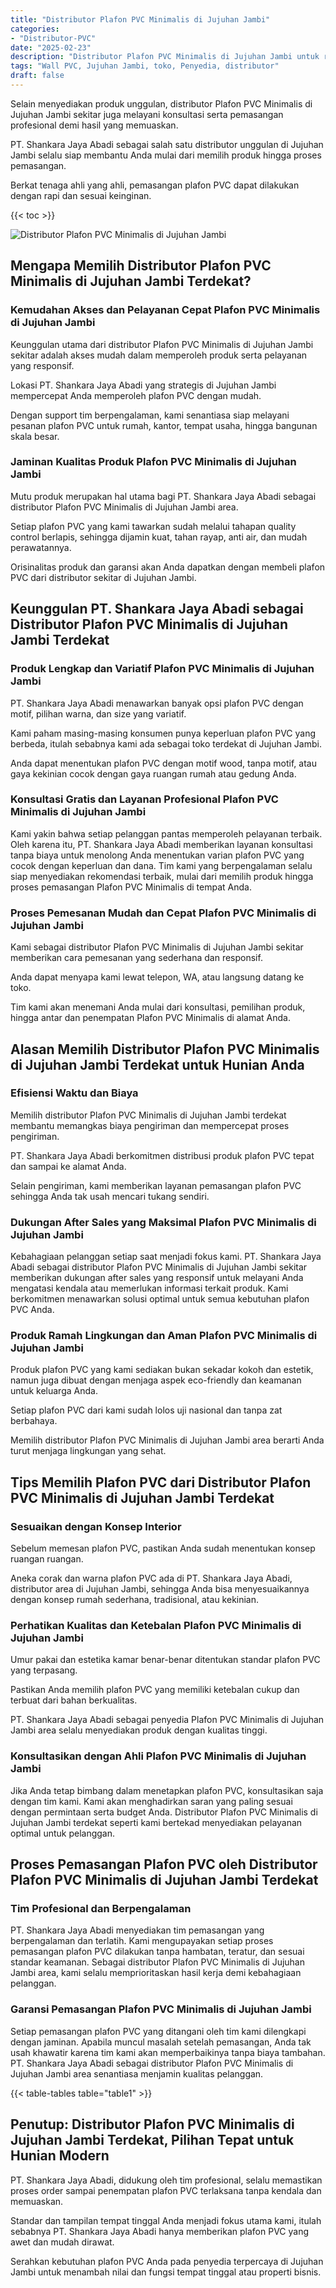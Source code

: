 ```yaml
---
title: "Distributor Plafon PVC Minimalis di Jujuhan Jambi"
categories: 
- "Distributor-PVC"
date: "2025-02-23"
description: "Distributor Plafon PVC Minimalis di Jujuhan Jambi untuk rumah, office, dan ritel. Produk berkualitas, beragam motif, variasi warna modern, dengan layanan pemasangan dikerjakan oleh tim berpengalaman serta garansi resmi!|Servis penyediaan Plafon PVC Minimalis di Jujuhan Jambi bagi keperluan tempat tinggal, kantor, maupun toko, dengan material unggulan dan penempatan oleh teknisi profesional serta garansi resmi.|Pilihan Plafon PVC Minimalis di Jujuhan Jambi yang andal bagi hunian, perkantoran, dan gerai, dengan produk berkualitas dan instalasi dikerjakan oleh tim profesional serta garansi resmi.|Distribusi Plafon PVC Minimalis di Jujuhan Jambi bagi hunian, kantor, dan gerai, beserta material berkualitas dan pemasangan oleh tim berpengalaman, lengkap beserta kepastian resmi.}"
tags: "Wall PVC, Jujuhan Jambi, toko, Penyedia, distributor"
draft: false
---
```


Selain menyediakan produk unggulan, distributor Plafon PVC Minimalis di Jujuhan Jambi sekitar juga melayani konsultasi serta pemasangan profesional demi hasil yang memuaskan.

PT. Shankara Jaya Abadi sebagai salah satu distributor unggulan di Jujuhan Jambi selalu siap membantu Anda mulai dari memilih produk hingga proses pemasangan.

Berkat tenaga ahli yang ahli, pemasangan plafon PVC dapat dilakukan dengan rapi dan sesuai keinginan.

{{< toc >}}

![Distributor Plafon PVC Minimalis di Jujuhan Jambi](/images/Distributor-PVC/Distributor-Plafon-PVC-Minimalis-di-Jujuhan-Jambi.png)


## Mengapa Memilih Distributor Plafon PVC Minimalis di Jujuhan Jambi Terdekat?

### Kemudahan Akses dan Pelayanan Cepat Plafon PVC Minimalis di Jujuhan Jambi

Keunggulan utama dari distributor Plafon PVC Minimalis di Jujuhan Jambi sekitar adalah akses mudah dalam memperoleh produk serta pelayanan yang responsif.

Lokasi PT. Shankara Jaya Abadi yang strategis di Jujuhan Jambi mempercepat Anda memperoleh plafon PVC dengan mudah.

Dengan support tim berpengalaman, kami senantiasa siap melayani pesanan plafon PVC untuk rumah, kantor, tempat usaha, hingga bangunan skala besar.

### Jaminan Kualitas Produk Plafon PVC Minimalis di Jujuhan Jambi

Mutu produk merupakan hal utama bagi PT. Shankara Jaya Abadi sebagai distributor Plafon PVC Minimalis di Jujuhan Jambi area.

Setiap plafon PVC yang kami tawarkan sudah melalui tahapan quality control berlapis, sehingga dijamin kuat, tahan rayap, anti air, dan mudah perawatannya.

Orisinalitas produk dan garansi akan Anda dapatkan dengan membeli plafon PVC dari distributor sekitar di Jujuhan Jambi.

## Keunggulan PT. Shankara Jaya Abadi sebagai Distributor Plafon PVC Minimalis di Jujuhan Jambi Terdekat

### Produk Lengkap dan Variatif Plafon PVC Minimalis di Jujuhan Jambi

PT. Shankara Jaya Abadi menawarkan banyak opsi plafon PVC dengan motif, pilihan warna, dan size yang variatif.

Kami paham masing-masing konsumen punya keperluan plafon PVC yang berbeda, itulah sebabnya kami ada sebagai toko terdekat di Jujuhan Jambi.

Anda dapat menentukan plafon PVC dengan motif wood, tanpa motif, atau gaya kekinian cocok dengan gaya ruangan rumah atau gedung Anda.

### Konsultasi Gratis dan Layanan Profesional Plafon PVC Minimalis di Jujuhan Jambi

Kami yakin bahwa setiap pelanggan pantas memperoleh pelayanan terbaik. Oleh karena itu, PT. Shankara Jaya Abadi memberikan layanan konsultasi tanpa biaya untuk menolong Anda menentukan varian plafon PVC yang cocok dengan keperluan dan dana. Tim kami yang berpengalaman selalu siap menyediakan rekomendasi terbaik, mulai dari memilih produk hingga proses pemasangan Plafon PVC Minimalis di tempat Anda.

### Proses Pemesanan Mudah dan Cepat Plafon PVC Minimalis di Jujuhan Jambi

Kami sebagai distributor Plafon PVC Minimalis di Jujuhan Jambi sekitar memberikan cara pemesanan yang sederhana dan responsif.

Anda dapat menyapa kami lewat telepon, WA, atau langsung datang ke toko.

Tim kami akan menemani Anda mulai dari konsultasi, pemilihan produk, hingga antar dan penempatan Plafon PVC Minimalis di alamat Anda.

## Alasan Memilih Distributor Plafon PVC Minimalis di Jujuhan Jambi Terdekat untuk Hunian Anda

### Efisiensi Waktu dan Biaya

Memilih distributor Plafon PVC Minimalis di Jujuhan Jambi terdekat membantu memangkas biaya pengiriman dan mempercepat proses pengiriman.

PT. Shankara Jaya Abadi berkomitmen distribusi produk plafon PVC tepat dan sampai ke alamat Anda.

Selain pengiriman, kami memberikan layanan pemasangan plafon PVC sehingga Anda tak usah mencari tukang sendiri.

### Dukungan After Sales yang Maksimal Plafon PVC Minimalis di Jujuhan Jambi

Kebahagiaan pelanggan setiap saat menjadi fokus kami. PT. Shankara Jaya Abadi sebagai distributor Plafon PVC Minimalis di Jujuhan Jambi sekitar memberikan dukungan after sales yang responsif untuk melayani Anda mengatasi kendala atau memerlukan informasi terkait produk. Kami berkomitmen menawarkan solusi optimal untuk semua kebutuhan plafon PVC Anda.

### Produk Ramah Lingkungan dan Aman Plafon PVC Minimalis di Jujuhan Jambi

Produk plafon PVC yang kami sediakan bukan sekadar kokoh dan estetik, namun juga dibuat dengan menjaga aspek eco-friendly dan keamanan untuk keluarga Anda.

Setiap plafon PVC dari kami sudah lolos uji nasional dan tanpa zat berbahaya.

Memilih distributor Plafon PVC Minimalis di Jujuhan Jambi area berarti Anda turut menjaga lingkungan yang sehat.

## Tips Memilih Plafon PVC dari Distributor Plafon PVC Minimalis di Jujuhan Jambi Terdekat

### Sesuaikan dengan Konsep Interior

Sebelum memesan plafon PVC, pastikan Anda sudah menentukan konsep ruangan ruangan.

Aneka corak dan warna plafon PVC ada di PT. Shankara Jaya Abadi, distributor area di Jujuhan Jambi, sehingga Anda bisa menyesuaikannya dengan konsep rumah sederhana, tradisional, atau kekinian.

### Perhatikan Kualitas dan Ketebalan Plafon PVC Minimalis di Jujuhan Jambi

Umur pakai dan estetika kamar benar-benar ditentukan standar plafon PVC yang terpasang.

Pastikan Anda memilih plafon PVC yang memiliki ketebalan cukup dan terbuat dari bahan berkualitas.

PT. Shankara Jaya Abadi sebagai penyedia Plafon PVC Minimalis di Jujuhan Jambi area selalu menyediakan produk dengan kualitas tinggi.

### Konsultasikan dengan Ahli Plafon PVC Minimalis di Jujuhan Jambi

Jika Anda tetap bimbang dalam menetapkan plafon PVC, konsultasikan saja dengan tim kami. Kami akan menghadirkan saran yang paling sesuai dengan permintaan serta budget Anda. Distributor Plafon PVC Minimalis di Jujuhan Jambi terdekat seperti kami bertekad menyediakan pelayanan optimal untuk pelanggan.

## Proses Pemasangan Plafon PVC oleh Distributor Plafon PVC Minimalis di Jujuhan Jambi Terdekat

### Tim Profesional dan Berpengalaman

PT. Shankara Jaya Abadi menyediakan tim pemasangan yang berpengalaman dan terlatih. Kami mengupayakan setiap proses pemasangan plafon PVC dilakukan tanpa hambatan, teratur, dan sesuai standar keamanan. Sebagai distributor Plafon PVC Minimalis di Jujuhan Jambi area, kami selalu memprioritaskan hasil kerja demi kebahagiaan pelanggan.

### Garansi Pemasangan Plafon PVC Minimalis di Jujuhan Jambi

Setiap pemasangan plafon PVC yang ditangani oleh tim kami dilengkapi dengan jaminan. Apabila muncul masalah setelah pemasangan, Anda tak usah khawatir karena tim kami akan memperbaikinya tanpa biaya tambahan. PT. Shankara Jaya Abadi sebagai distributor Plafon PVC Minimalis di Jujuhan Jambi area senantiasa menjamin kualitas pelanggan.

{{< table-tables table="table1" >}}

## Penutup: Distributor Plafon PVC Minimalis di Jujuhan Jambi Terdekat, Pilihan Tepat untuk Hunian Modern

PT. Shankara Jaya Abadi, didukung oleh tim profesional, selalu memastikan proses order sampai penempatan plafon PVC terlaksana tanpa kendala dan memuaskan.

Standar dan tampilan tempat tinggal Anda menjadi fokus utama kami, itulah sebabnya PT. Shankara Jaya Abadi hanya memberikan plafon PVC yang awet dan mudah dirawat.

Serahkan kebutuhan plafon PVC Anda pada penyedia terpercaya di Jujuhan Jambi untuk menambah nilai dan fungsi tempat tinggal atau properti bisnis.